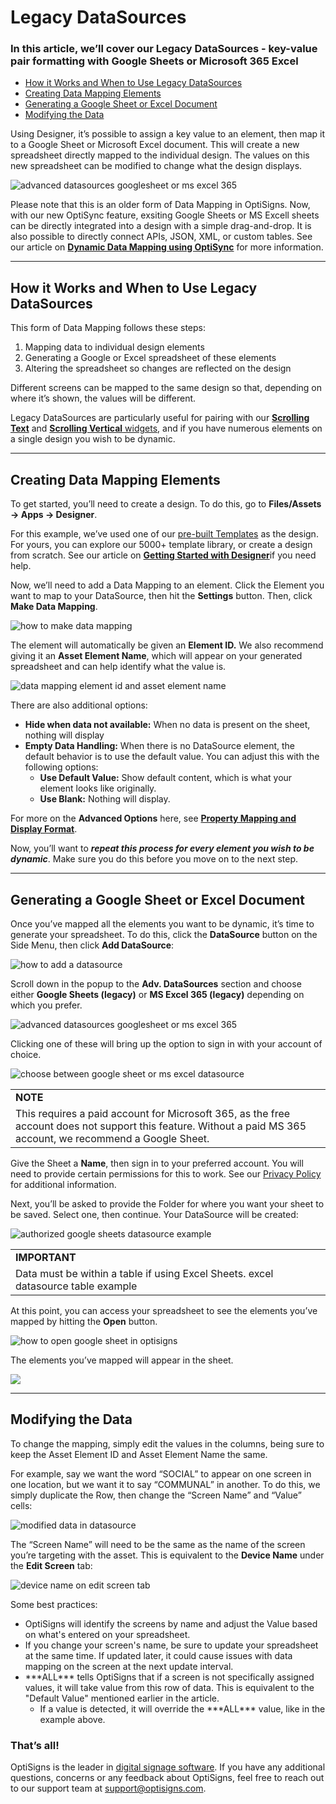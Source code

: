 # Legacy DataSources

### In this article, we’ll cover our Legacy DataSources - key-value pair formatting with Google Sheets or Microsoft 365 Excel

* [How it Works and When to Use Legacy DataSources](#HowitWorks)
* [Creating Data Mapping Elements](#Creating)
* [Generating a Google Sheet or Excel Document](#Generating)
* [Modifying the Data](#Modifying)

Using Designer, it’s possible to assign a key value to an element, then map it to a Google Sheet or Microsoft Excel document. This will create a new spreadsheet directly mapped to the individual design. The values on this new spreadsheet can be modified to change what the design displays.

![advanced datasources googlesheet or ms excel 365](https://support.optisigns.com/hc/article_attachments/42915203035795)

Please note that this is an older form of Data Mapping in OptiSigns. Now, with our new OptiSync feature, exsiting Google Sheets or MS Excell sheets can be directly integrated into a design with a simple drag-and-drop. It is also possible to directly connect APIs, JSON, XML, or custom tables. See our article on [**Dynamic Data Mapping using OptiSync**](https://support.optisigns.com/hc/en-us/articles/29217646663187-How-to-Set-Up-Dynamic-Data-Mapping-with-OptiSync) for more information.

---

## How it Works and When to Use Legacy DataSources

This form of Data Mapping follows these steps:

1. Mapping data to individual design elements
2. Generating a Google or Excel spreadsheet of these elements
3. Altering the spreadsheet so changes are reflected on the design

Different screens can be mapped to the same design so that, depending on where it’s shown, the values will be different.

Legacy DataSources are particularly useful for pairing with our [**Scrolling Text**](https://support.optisigns.com/hc/en-us/articles/42436941395475-Widgets-in-Designer#ScrollingText) and [**Scrolling Vertical** widgets](https://support.optisigns.com/hc/en-us/articles/42436941395475-Widgets-in-Designer#ScrollingVertical), and if you have numerous elements on a single design you wish to be dynamic.

---

## Creating Data Mapping Elements

To get started, you’ll need to create a design. To do this, go to **Files/Assets → Apps → Designer**.

For this example, we’ve used one of our [pre-built Templates](https://canvas.optisigns.com/) as the design. For yours, you can explore our 5000+ template library, or create a design from scratch. See our article on [**Getting Started with Designer**](https://support.optisigns.com/hc/en-us/articles/42087942047379-Getting-Started-with-Designer)if you need help.

Now, we’ll need to add a Data Mapping to an element. Click the Element you want to map to your DataSource, then hit the **Settings** button. Then, click **Make Data Mapping**.

![how to make data mapping](https://support.optisigns.com/hc/article_attachments/42915219044243)

The element will automatically be given an **Element ID.** We also recommend giving it an **Asset Element Name**, which will appear on your generated spreadsheet and can help identify what the value is.

![data mapping element id and asset element name](https://support.optisigns.com/hc/article_attachments/42915203032083)

There are also additional options:

* **Hide when data not available:** When no data is present on the sheet, nothing will display
* **Empty Data Handling:** When there is no DataSource element, the default behavior is to use the default value. You can adjust this with the following options:
  + **Use Default Value:** Show default content, which is what your element looks like originally.
  + **Use Blank:** Nothing will display.

For more on the **Advanced Options** here, see [**Property Mapping and Display Format**](https://support.optisigns.com/hc/en-us/articles/29217646663187-How-to-Set-Up-Dynamic-Data-Mapping-with-OptiSync#Property).

Now, you’ll want to ***repeat this process for every element you wish to be dynamic***. Make sure you do this before you move on to the next step.

---

## Generating a Google Sheet or Excel Document

Once you’ve mapped all the elements you want to be dynamic, it’s time to generate your spreadsheet. To do this, click the **DataSource** button on the Side Menu, then click **Add DataSource**:

![how to add a datasource](https://support.optisigns.com/hc/article_attachments/42915203033491)

Scroll down in the popup to the **Adv. DataSources** section and choose either **Google Sheets (legacy)** or **MS Excel 365 (legacy)** depending on which you prefer.

![advanced datasources googlesheet or ms excel 365](https://support.optisigns.com/hc/article_attachments/42915203035795)

Clicking one of these will bring up the option to sign in with your account of choice.

![choose between google sheet or ms excel datasource](https://support.optisigns.com/hc/article_attachments/42915203036819)

|  |
| --- |
| **NOTE** |
| This requires a paid account for Microsoft 365, as the free account does not support this feature. Without a paid MS 365 account, we recommend a Google Sheet. |

Give the Sheet a **Name**, then sign in to your preferred account. You will need to provide certain permissions for this to work. See our [Privacy Policy](https://www.optisigns.com/privacy-policy) for additional information.

Next, you’ll be asked to provide the Folder for where you want your sheet to be saved. Select one, then continue. Your DataSource will be created:

![authorized google sheets datasource example](https://support.optisigns.com/hc/article_attachments/42915203039123)

|  |
| --- |
| **IMPORTANT** |
| Data must be within a table if using Excel Sheets.  excel datasource table example |

At this point, you can access your spreadsheet to see the elements you’ve mapped by hitting the **Open** button.

![how to open google sheet in optisigns](https://support.optisigns.com/hc/article_attachments/42915219091475)

The elements you’ve mapped will appear in the sheet.

![](https://support.optisigns.com/hc/article_attachments/42915219094419)

---

## Modifying the Data

To change the mapping, simply edit the values in the columns, being sure to keep the Asset Element ID and Asset Element Name the same.

For example, say we want the word “SOCIAL” to appear on one screen in one location, but we want it to say “COMMUNAL” in another. To do this, we simply duplicate the Row, then change the “Screen Name” and “Value” cells:

![modified data in datasource](https://support.optisigns.com/hc/article_attachments/42915203045779)

The “Screen Name” will need to be the same as the name of the screen you’re targeting with the asset. This is equivalent to the **Device Name** under the **Edit Screen** tab:

![device name on edit screen tab](https://support.optisigns.com/hc/article_attachments/42915203048467)

Some best practices:

* OptiSigns will identify the screens by name and adjust the Value based on what's entered on your spreadsheet.
* If you change your screen's name, be sure to update your spreadsheet at the same time. If updated later, it could cause issues with data mapping on the screen at the next update interval.
* \*\*\*ALL\*\*\* tells OptiSigns that if a screen is not specifically assigned values, it will take value from this row of data. This is equivalent to the "Default Value" mentioned earlier in the article.
  + If a value is detected, it will override the \*\*\*ALL\*\*\* value, like in the example above.

### **That’s all!**

OptiSigns is the leader in [digital signage software](https://www.optisigns.com/). If you have any additional questions, concerns or any feedback about OptiSigns, feel free to reach out to our support team at [support@optisigns.com](mailto:support@optisigns.com).